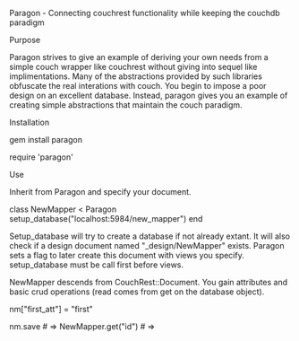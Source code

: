 Paragon - Connecting couchrest functionality while keeping the couchdb paradigm

Purpose

Paragon strives to give an example of deriving your own needs from a simple couch wrapper like couchrest without giving into sequel like implimentations. Many of the abstractions provided by such libraries obfuscate the real interations with couch. You begin to impose a poor design on an excellent database. Instead, paragon gives you an example of creating simple abstractions that maintain the couch paradigm.

Installation

gem install paragon

require 'paragon'

Use

Inherit from Paragon and specify your document.

class NewMapper < Paragon
  setup_database("localhost:5984/new_mapper")
end

Setup_database will try to create a database if not already extant. It will also check if a design document named "_design/NewMapper" exists. Paragon sets a flag to later create this document with views you specify. setup_database must be call first before views. 

NewMapper descends from CouchRest::Document. You gain attributes and basic crud operations (read comes from get on the database object).

nm["first_att"] = "first"

nm.save                     # => 
NewMapper.get("id")         # => 
